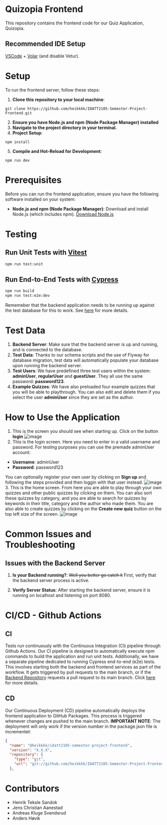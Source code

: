 # Quizopia Frontend

This repository contains the frontend code for our Quiz Application, Quizopia.

## Recommended IDE Setup

[VSCode](https://code.visualstudio.com/) + [Volar](https://marketplace.visualstudio.com/items?itemName=Vue.volar) (and disable Vetur).

# Setup
To run the frontend server, follow these steps:

1. **Clone this repository to your local machine**:
```shell
git clone https://github.com/heikkkk/IDATT2105-Semester-Project-Frontend.git
```
2. **Ensure you have Node.js and npm (Node Package Manager) installed**
3. **Navigate to the project directory in your terminal.**
4. **Project Setup**:
```shell
npm install
```
5. **Compile and Hot-Reload for Development**:
```shell
npm run dev
```

# Prerequisites

Before you can run the frontend application, ensure you have the following software installed on your system:
- **Node.js and npm (Node Package Manager)**: Download and install Node.js (which includes npm). [Download Node.js](https://nodejs.org/en)

# Testing
## Run Unit Tests with [Vitest](https://vitest.dev/)

```sh
npm run test:unit
```

## Run End-to-End Tests with [Cypress](https://www.cypress.io/)

```sh
npm run build
npm run test:e2e:dev
```

Rememeber that the backend application needs to be running up against the test database for this to work. See [here](https://github.com/heikkkk/IDATT2105-Semester-Project-Backend/blob/main/README.md#testing) for more details.

# Test Data
1. **Backend Server**: Make sure that the backend server is up and running, and is connected to the database.
2. **Test Data**: Thanks to our schema scripts and the use of Flyway for database migration, test data will automatically populate your database upon running the backend server.
3. **Test Users**: We have predefined three test users within the system: **adminUser**, **regularUser** and **guestUser**. They all use the same password: **password123**.
4. **Example Quizzes**: We have also preloaded four example quizzes that you will be able to playthrough. You can also edit and delete them if you select the user **adminUser** since
they are set as the author.

# How to Use the Application
1. This is the screen you should see when starting up. Click on the button **login**
![image](https://github.com/heikkkk/IDATT2105-Semester-Project-Frontend/assets/89779148/c6ef3d21-555a-450f-86f3-1ab9c9a0ee27)
2. This is the login screen. Here you need to enter in a valid username and password. For testing purposes you can use the premade adminUser account:
- **Username**: adminUser
- **Password**: password123

You can optionally register your own user by clicking on **Sign up** and following the steps provided and then loggin with that user instead.
![image](https://github.com/heikkkk/IDATT2105-Semester-Project-Frontend/assets/89779148/74f64260-6e12-4c2b-983f-8f328483d9f3)
3. This is the home screen. From here you are able to play through your own quizzes and other public quizzes by clicking on them. You can also sort these quizzes by category, and you are able to search for quizzes by keywords in their title, category and the author who made them. You are also able to create quizzes by clicking on the **Create new quiz** button on the top left size of the screen.
  ![image](https://github.com/heikkkk/IDATT2105-Semester-Project-Frontend/assets/89779148/32de8fbe-2c9d-4c54-98d5-76c1c611fb58)

# Common Issues and Troubleshooting

## Issues with the Backend Server

1. **Is your Backend running?**: ~~Well you better go catch it~~ First, verify that the backend server process is active.

2. **Verify Server Status**: After starting the backend server, ensure it is running on localhost and listening on port 8080.

# CI/CD - Github Actions
## CI
Tests run continuously with the Continuous Integration (CI) pipeline through Github Actions. Our CI pipeline is designed to automatically execute npm commands to build the application and run unit tests. Additionally, we have a separate pipeline dedicated to running Cypress end-to-end (e2e) tests. This involves starting both the backend and frontend services as part of the workflow. It gets triggered by pull requests to the main branch, or if the [Backend Repository](https://github.com/heikkkk/IDATT2105-Semester-Project-Backend) requests a pull request to its main branch. Click [here](https://github.com/heikkkk/IDATT2105-Semester-Project-Backend/blob/main/.github/workflows/trigger-e2e-pipeline.yml) for more details.

## CD
Our Continuous Deployment (CD) pipeline automatically deploys the frontend application to GitHub Packages. This process is triggered whenever changes are pushed to the main branch. **IMPORTANT NOTE**: The deployment will only work if the version number in the package.json file is incrementet:
```json
{
  "name": "@heikkkk/idatt2105-semester-project-frontend",
  "version": "X.X.X",
  "repository": {
    "type": "git",
    "url": "git://github.com/heikkkk/IDATT2105-Semester-Project-Frontend.git"
  },
```

# Contributors
- Henrik Teksle Sandok
- Jens Christian Aanestad
- Andreas Kluge Svendsrud
- Anders Høvik
